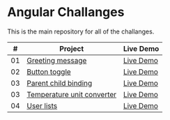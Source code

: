 # Angular Challanges

This is the main repository for all of the challanges.

|  #  | Project                                                                                                                     | Live Demo                                                                         |
| :-: | --------------------------------------------------------------------------------------------------------------------------- | --------------------------------------------------------------------------------- |
| 01  | [Greeting message](https://github.com/jovana-marceta/angular-challanges/tree/master/greeting-message)                             | [Live Demo](#)               |
| 02  | [Button toggle](https://github.com/jovana-marceta/angular-challanges/tree/master/button-toggle)                             | [Live Demo](#)               |
| 03  | [Parent child binding](https://github.com/jovana-marceta/angular-challanges/tree/master/parent-child-binding)                             | [Live Demo](#)               |
| 03  | [Temperature unit converter](https://github.com/jovana-marceta/angular-challanges/tree/master/temperature-unit-converter)                             | [Live Demo](#)               |
| 04  | [User lists](https://github.com/jovana-marceta/angular-challanges/tree/master/user-lists)                             | [Live Demo](#)               |





